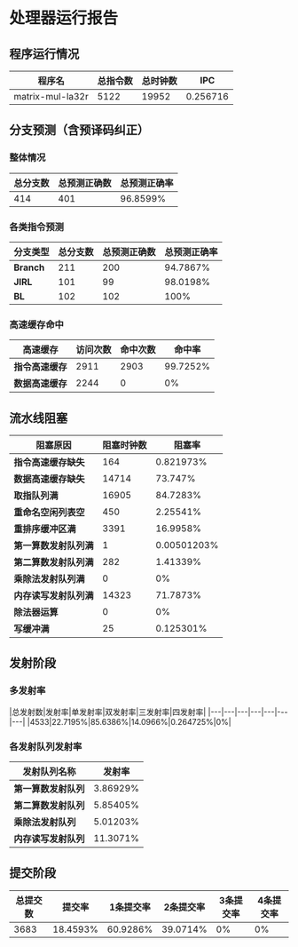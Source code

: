 # 处理器运行报告
## 程序运行情况
|程序名|总指令数|总时钟数|IPC|
|---|---|---|---|
|matrix-mul-la32r|5122|19952|0.256716|

## 分支预测（含预译码纠正）
### 整体情况
|总分支数|总预测正确数|总预测正确率|
|---|---|---|
|414|401|96.8599%|

### 各类指令预测
|分支类型|总分支数|总预测正确数|总预测正确率|
|---|---|---|---|
|**Branch**| 211 | 200 | 94.7867%|
|**JIRL**| 101 | 99 | 98.0198%|
|**BL**| 102 | 102 | 100%|

### 高速缓存命中
|高速缓存|访问次数|命中次数|命中率|
|---|---|---|---|
|**指令高速缓存**| 2911 | 2903 | 99.7252%|
|**数据高速缓存**| 2244 | 0 | 0%|
## 流水线阻塞
|阻塞原因|阻塞时钟数|阻塞率|
|---|---|---|
|**指令高速缓存缺失**| 164 | 0.821973%|
|**数据高速缓存缺失**| 14714 | 73.747%|
|**取指队列满**| 16905 | 84.7283%|
|**重命名空闲列表空**|450 | 2.25541%|
|**重排序缓冲区满**|3391 | 16.9958%|
|**第一算数发射队列满**|1 | 0.00501203%|
|**第二算数发射队列满**|282 | 1.41339%|
|**乘除法发射队列满**|0 | 0%|
|**内存读写发射队列满**|14323 | 71.7873%|
|**除法器运算**|0 | 0%|
|**写缓冲满**|25 | 0.125301%|

## 发射阶段
### 多发射率
|总发射数|发射率|单发射率|双发射率|三发射率|四发射率|
|---|---|---|---|---|---|---|
|4533|22.7195%|85.6386%|14.0966%|0.264725%|0%|

### 各发射队列发射率
|发射队列名称|发射率|
|---|---|
|**第一算数发射队列**|3.86929%|
|**第二算数发射队列**|5.85405%|
|**乘除法发射队列**|5.01203%|
|**内存读写发射队列**|11.3071%|

## 提交阶段
|总提交数|提交率|1条提交率|2条提交率|3条提交率|4条提交率|
|---|---|---|---|---|---|
|3683|18.4593%|60.9286%|39.0714%|0%|0%|
